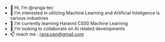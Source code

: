 - 👋 Hi, I’m @ranga-tec
- 👀 I’m interested in utilizing Machine Learning and Artificial Inteligence is various industiries 
- 🌱 I’m currently learning Haravrd CS50 Machine Learning
- 💞️ I’m looking to collaborate on AI related developments 
- 📫 reach me : rana.upn@gmail.com
  

<!---
ranga-tec/ranga-tec is a ✨ special ✨ repository because its `README.md` (this file) appears on your GitHub profile.
You can click the Preview link to take a look at your changes.
--->
